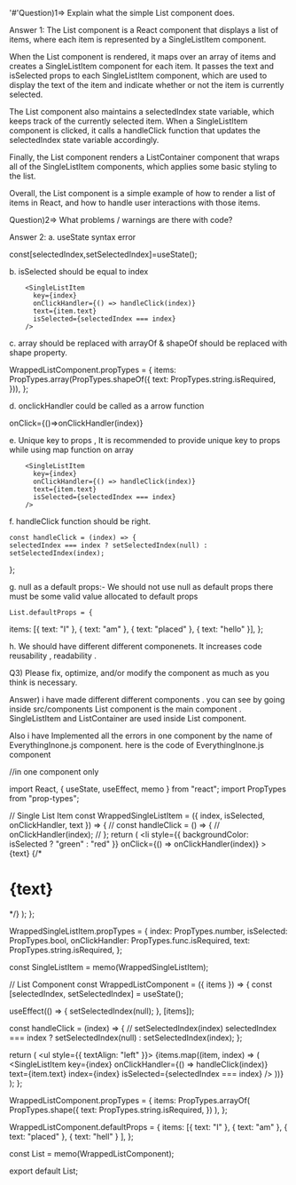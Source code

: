 '#'Question)1=> Explain what the simple List component does.

Answer 1: The List component is a React component that displays a list of items, where each item is represented by a SingleListItem component.

When the List component is rendered, it maps over an array of items and creates a SingleListItem component for each item. It passes the text and isSelected props to each SingleListItem component, which are used to display the text of the item and indicate whether or not the item is currently selected.

The List component also maintains a selectedIndex state variable, which keeps track of the currently selected item. When a SingleListItem component is clicked, it calls a handleClick function that updates the selectedIndex state variable accordingly.

Finally, the List component renders a ListContainer component that wraps all of the SingleListItem components, which applies some basic styling to the list.

Overall, the List component is a simple example of how to render a list of items in React, and how to handle user interactions with those items.

Question)2=> What problems / warnings are there with code?

Answer 2:  a. useState syntax error

const[selectedIndex,setSelectedIndex]=useState();

b. isSelected should be equal to index 

        <SingleListItem
          key={index}
          onClickHandler={() => handleClick(index)}
          text={item.text}
          isSelected={selectedIndex === index}
        />

c. array should be replaced with arrayOf & shapeOf should be replaced with shape property.

WrappedListComponent.propTypes = { items: PropTypes.array(PropTypes.shapeOf({ text: PropTypes.string.isRequired, })), };

d. onclickHandler could be called as a arrow function

onClick={()=>onClickHandler(index)}

e.  Unique key to props , It is recommended to provide unique key to props while using map function 
on array

        <SingleListItem
          key={index}
          onClickHandler={() => handleClick(index)}
          text={item.text}
          isSelected={selectedIndex === index}
        />

f. handleClick function should be right.

    const handleClick = (index) => {
    selectedIndex === index ? setSelectedIndex(null) : setSelectedIndex(index);
  };

g. null as a default props:- We should not use null as default props there must be some valid value 
allocated to default props

    List.defaultProps = {
  items: [{ text: "I" }, { text: "am" }, { text: "placed" }, { text: "hello" }],
};

h. We should have different different componenets. It increases code reusability , readability .


Q3) Please fix, optimize, and/or modify the component as much as you think is necessary.

Answer) i have made different different components . you can see by going inside src/components
List component is the main component . SingleListItem and ListContainer are used inside List component.

Also i have Implemented all the errors in one component by the name of EverythingInone.js component.
here is the code of EverythingInone.js component 

//in one component only

import React, { useState, useEffect, memo } from "react";
import PropTypes from "prop-types";

// Single List Item
const WrappedSingleListItem = ({ index, isSelected, onClickHandler, text }) => {
//   const handleClick = () => {
//     onClickHandler(index);
//   };
  return (
    <li
      style={{ backgroundColor: isSelected ? "green" : "red" }}
      onClick={() => onClickHandler(index)}
    >
      {text}
      {/* <h1>{text}</h1> */}
    </li>
  );
};

WrappedSingleListItem.propTypes = {
  index: PropTypes.number,
  isSelected: PropTypes.bool,
  onClickHandler: PropTypes.func.isRequired,
  text: PropTypes.string.isRequired,
};

const SingleListItem = memo(WrappedSingleListItem);

// List Component
const WrappedListComponent = ({ items }) => {
  const [selectedIndex, setSelectedIndex] = useState();

  useEffect(() => {
    setSelectedIndex(null);
  }, [items]);

  const handleClick = (index) => {
    // setSelectedIndex(index)
    selectedIndex === index ? setSelectedIndex(null) : setSelectedIndex(index);
  };

  return (
    <ul style={{ textAlign: "left" }}>
      {items.map((item, index) => (
        <SingleListItem
          key={index}
          onClickHandler={() => handleClick(index)}
          text={item.text}
          index={index}
          isSelected={selectedIndex === index}
        />
      ))}
    </ul>
  );
};

WrappedListComponent.propTypes = {
  items: PropTypes.arrayOf(
    PropTypes.shape({
      text: PropTypes.string.isRequired,
    })
  ),
};

WrappedListComponent.defaultProps = {
  items: [{ text: "I" },
  { text: "am" },
  { text: "placed" },
  { text: "hell" }
],
};

const List = memo(WrappedListComponent);

export default List;



